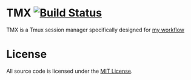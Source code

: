 # TMX [![Build Status](https://travis-ci.org/kalbasit/tmx.svg?branch=master)](https://travis-ci.org/kalbasit/tmx)

TMX is a Tmux session manager specifically designed for [my workflow][1]

[1]: https://github.com/kalbasit/workflow

# License

All source code is licensed under the [MIT License](LICENSE).
